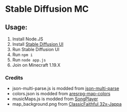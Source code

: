 # Stable Diffusion MC

## Usage:
1) Install Node.JS
2) Install [Stable Diffusion UI](https://github.com/cmdr2/stable-diffusion-ui)
3) Run Stable Diffusion UI
4) Run `npm i`
5) Run `node app.js`
6) Join on Minecraft 1.19.X

### Credits
- json-multi-parse.js is modded from [json-multi-parse](https://github.com/tremby/json-multi-parse)
- colors.json is modded from [aresrpg-map-colors](https://github.com/aresrpg/aresrpg-map-colors/blob/master/src/colors.js)
- musicMaps.js is modded from [SongPlayer](https://github.com/hhhzzzsss/SongPlayer/blob/master/src/main/java/com/github/hhhzzzsss/songplayer/song/MidiConverter.java)
- map_background.png from [ClassicFaithful 32x-Jappa](https://faithfulpack.net)